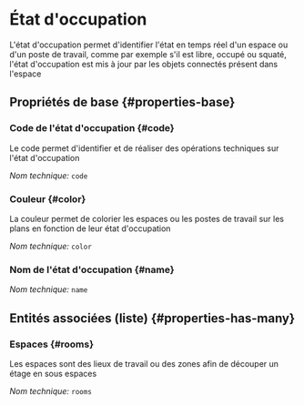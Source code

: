 # État d'occupation
<!--- THIS FILE IS GENERATED PLEASE DO NOT EDIT IT DIRECTLY --->

L'état d'occupation permet d'identifier l'état en temps réel d'un espace ou d'un poste de travail, comme par exemple s'il est libre, occupé ou squaté, l'état d'occupation est mis à jour par les objets connectés présent dans l'espace

<OH code="occupancyStatus"/>


## Propriétés de base {#properties-base}

### Code de l'état d'occupation {#code}

Le code permet d'identifier et de réaliser des opérations techniques sur l'état d'occupation

*Nom technique:* ```code```
<PH code="occupancyStatus:code"/>

### Couleur {#color}

La couleur permet de colorier les espaces ou les postes de travail sur les plans en fonction de leur état d'occupation

*Nom technique:* ```color```
<PH code="occupancyStatus:color"/>

### Nom de l'état d'occupation {#name}



*Nom technique:* ```name```
<PH code="occupancyStatus:name"/>




## Entités associées (liste) {#properties-has-many}

### Espaces {#rooms}

Les espaces sont des lieux de travail ou des zones afin de découper un étage en sous espaces

*Nom technique:* ```rooms```
<PH code="occupancyStatus:rooms"/>




